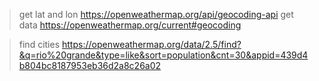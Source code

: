 > get lat and lon https://openweathermap.org/api/geocoding-api
> get data https://openweathermap.org/current#geocoding

> find cities https://openweathermap.org/data/2.5/find?&q=rio%20grande&type=like&sort=population&cnt=30&appid=439d4b804bc8187953eb36d2a8c26a02

